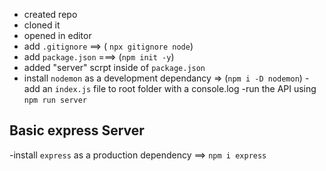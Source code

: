 - created repo
- cloned it
- opened in editor
- add `.gitignore` ==> ( `npx gitignore node`)
- add `package.json` ===> (`npm init -y`)
- added "server" scrpt inside of `package.json`
- install `nodemon` as a development dependancy => (`npm i -D nodemon`)
-add an `index.js` file to root folder with a console.log
-run the API using `npm run server`
 
 
 ## Basic express Server
 -install `express` as a production dependency ==> `npm i express`